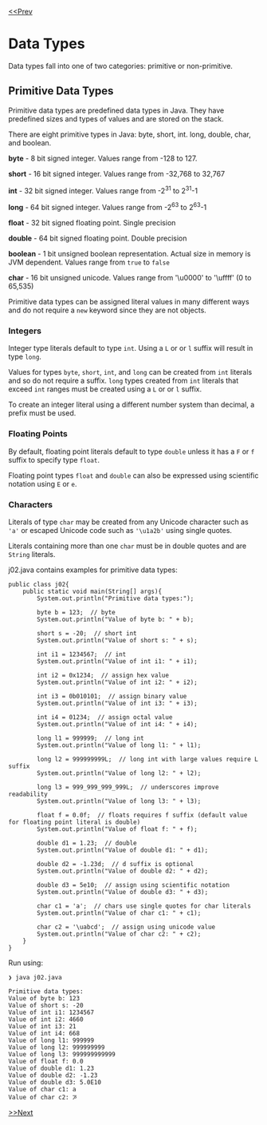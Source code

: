 [<<Prev](01.md)

# Data Types

Data types fall into one of two categories: primitive or non-primitive.

## Primitive Data Types

Primitive data types are predefined data types in Java. They have predefined sizes and types of values and are stored on the stack.

There are eight primitive types in Java: byte, short, int. long, double, char, and boolean.

**byte** - 8 bit signed integer. Values range from -128 to 127.

**short** - 16 bit signed integer. Values range from -32,768 to 32,767

**int** - 32 bit signed integer. Values range from -2<sup>31</sup> to 2<sup>31</sup>-1

**long** - 64 bit signed integer. Values range from -2<sup>63</sup> to 2<sup>63</sup>-1

**float** - 32 bit signed floating point. Single precision

**double** - 64 bit signed floating point. Double precision

**boolean** - 1 bit unsigned boolean representation. Actual size in memory is JVM dependent. Values range from `true` to `false`

**char** - 16 bit unsigned unicode. Values range from '\u0000' to '\uffff' (0 to 65,535)

Primitive data types can be assigned literal values in many different ways and do not require a `new` keyword since they are not objects.

### Integers

Integer type literals default to type `int`. Using a `L` or or `l` suffix will result in type `long`.

Values for types `byte`, `short`, `int`, and `long` can be created from `int` literals and so do not require a suffix. `long` types created from `int` literals that exceed `int` ranges must be created using  a `L` or or `l` suffix.

To create an integer literal using a different number system than decimal, a prefix must be used.

### Floating Points

By default, floating point literals default to type `double` unless it has a `F` or `f` suffix to specify type `float`.

Floating point types `float` and `double` can also be expressed using scientific notation using `E` or `e`.

### Characters

Literals of type `char` may be created from any Unicode character such as `'a'` or escaped Unicode code such as `'\u1a2b'` using single quotes.

Literals containing more than one `char` must be in double quotes and are `String` literals.



j02.java contains examples for primitive data types:

```
public class j02{
	public static void main(String[] args){
		System.out.println("Primitive data types:");

		byte b = 123;  // byte
		System.out.println("Value of byte b: " + b);

		short s = -20;  // short int
		System.out.println("Value of short s: " + s);

		int i1 = 1234567;  // int
		System.out.println("Value of int i1: " + i1);

		int i2 = 0x1234;  // assign hex value
		System.out.println("Value of int i2: " + i2);

		int i3 = 0b010101;  // assign binary value
		System.out.println("Value of int i3: " + i3);

		int i4 = 01234;  // assign octal value
		System.out.println("Value of int i4: " + i4);

		long l1 = 999999;  // long int
		System.out.println("Value of long l1: " + l1);

		long l2 = 999999999L;  // long int with large values require L suffix
		System.out.println("Value of long l2: " + l2);

		long l3 = 999_999_999_999L;  // underscores improve readability
		System.out.println("Value of long l3: " + l3);

		float f = 0.0f;  // floats requires f suffix (default value for floating point literal is double)
		System.out.println("Value of float f: " + f);

		double d1 = 1.23;  // double
		System.out.println("Value of double d1: " + d1);

		double d2 = -1.23d;  // d suffix is optional
		System.out.println("Value of double d2: " + d2);

		double d3 = 5e10;  // assign using scientific notation
		System.out.println("Value of double d3: " + d3);

		char c1 = 'a';  // chars use single quotes for char literals
		System.out.println("Value of char c1: " + c1);

		char c2 = '\uabcd';  // assign using unicode value
		System.out.println("Value of char c2: " + c2);
	}
}
```

Run using:

```
❯ java j02.java
```

```
Primitive data types:
Value of byte b: 123
Value of short s: -20
Value of int i1: 1234567
Value of int i2: 4660
Value of int i3: 21
Value of int i4: 668
Value of long l1: 999999
Value of long l2: 999999999
Value of long l3: 999999999999
Value of float f: 0.0
Value of double d1: 1.23
Value of double d2: -1.23
Value of double d3: 5.0E10
Value of char c1: a
Value of char c2: ꯍ
```

[>>Next](03.md)

